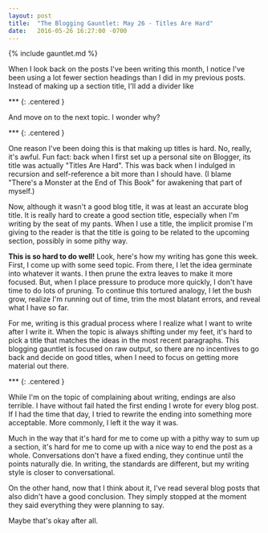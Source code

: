 ```yaml
---
layout: post
title:  "The Blogging Gauntlet: May 26 - Titles Are Hard"
date:   2016-05-26 16:27:00 -0700
---
```


{% include gauntlet.md %}

When I look back on the posts I've been writing this month,
I notice I've been using a lot fewer section headings than
I did in my previous posts. Instead of making up a section
title, I'll add a divider like

\*\*\*
{: .centered }

And move on to the next topic. I wonder why?

\*\*\*
{: .centered }

One reason I've been doing this is that making up titles
is hard. No, really, it's awful. Fun fact: back when I first
set up a personal site on Blogger, its title was actually
"Titles Are Hard". This was back when I indulged in
recursion and self-reference a bit more than I should have.
(I blame "There's a Monster at the End of This Book" for
awakening that part of myself.)

Now, although it wasn't a good blog title, it was at
least an accurate blog title. It is really hard to create a
good section title, especially when I'm writing by the
seat of my pants. When I use a title, the implicit promise I'm
giving to the reader is that the title is going to be related
to the upcoming section, possibly in some pithy way.

**This is so hard to do well!** Look, here's how my writing has gone
this week. First, I come up with some seed topic. From there, I
let the idea germinate into whatever it wants. I then prune the extra leaves
to make it more focused. But, when
I place pressure to produce more quickly, I don't have time to do lots
of pruning. To continue this tortured analogy, I let the bush grow, realize I'm
running out of time, trim the most blatant errors, and reveal what I have so
far.

For me, writing is this gradual process where I realize what I want to write
after I write it.
When the topic is always shifting under my feet, it's hard to pick a title
that matches the ideas in the most recent paragraphs. This blogging gauntlet
is focused on raw output, so there are no incentives to go back and decide
on good titles, when I need to focus on getting more material out there.

\*\*\*
{: .centered }

While I'm on the topic of complaining about writing, endings are also terrible.
I have without fail hated the first ending I wrote for every blog post.
If I had the time that day, I tried to rewrite the ending into something
more acceptable. More commonly, I left it the way it was.

Much in the way that it's hard for me to come up with a pithy way to sum
up a section, it's hard for me to come up with a nice way to end the post
as a whole. Conversations don't have a fixed ending, they continue until the
points naturally die. In writing, the standards are different, but my writing
style is closer to conversational.

On the other hand, now that I think about it, I've read several blog posts
that also didn't have a good conclusion. They simply stopped at the moment they
said everything they were planning to say.

Maybe that's okay after all.
